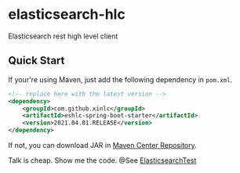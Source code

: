 # elasticsearch-hlc

Elasticsearch rest high level client

## Quick Start

If your're using Maven, just add the following dependency in `pom.xml`.

```xml
<!-- replace here with the latest version -->
<dependency>
    <groupId>com.github.xinlc</groupId>
    <artifactId>eshlc-spring-boot-starter</artifactId>
    <version>2021.04.01.RELEASE</version>
</dependency>
```

If not, you can download JAR in [Maven Center Repository](https://mvnrepository.com/artifact/com.github.xinlc/eshlc-core).

Talk is cheap. Show me the code. @See [ElasticsearchTest](./eshlc-spring-boot-starter/src/test/java/com/github/xinlc/eshlc/ElasticsearchTest.java)
